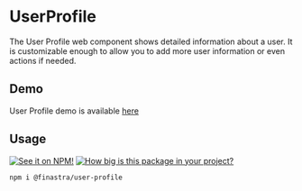 # UserProfile

The User Profile web component shows detailed information about a user.
It is customizable enough to allow you to add more user information or even actions if needed.

## Demo

User Profile demo is available [here](https://finastra.github.io/finastra-design-system/?path=/story/components-user-profile--default)

## Usage

[![See it on NPM!](https://img.shields.io/npm/v/@finastra/user-profile?style=for-the-badge)](https://www.npmjs.com/package/@finastra/user-profile)
[![How big is this package in your project?](https://img.shields.io/bundlephobia/minzip/@finastra/user-profile?style=for-the-badge)](https://bundlephobia.com/result?p=@finastra/user-profile)

```
npm i @finastra/user-profile
```
